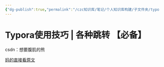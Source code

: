 ```yaml
---
{"dg-publish":true,"permalink":"/czc知识库/笔记/个人知识库构建/子文件夹/typora各种链接跳转 做笔记 csdn复制/","dgPassFrontmatter":true,"created":"2024-06-18T17:45:22.388+08:00","updated":"2024-12-08T11:30:51.208+08:00"}
---
```




# Typora使用技巧 | 各种跳转 【必备】

csdn：想要腹肌的熊

[妈的直接看原文](https://blog.csdn.net/qq_41907769/article/details/121722716)